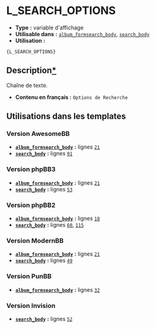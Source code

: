 # L_SEARCH_OPTIONS
* __Type__ __:__ variable d'affichage
* __Utilisable dans__ __:__ [`album_formsearch_body`](../tpl/album_formsearch_body.md#readme), [`search_body`](../tpl/search_body.md#readme)
* __Utilisation__ __:__

```smarty
{L_SEARCH_OPTIONS}
```

## Description[*](https://fa-tvars.appspot.com/var/L_SEARCH_OPTIONS)
Chaîne de texte.

* __Contenu en français :__ `Options de Recherche`

## Utilisations dans les templates

### Version AwesomeBB
* __[`album_formsearch_body`](../tpl/album_formsearch_body.md#readme)__ __:__ lignes [`21`](../src/awesomebb/album_formsearch_body.tpl#L21)
* __[`search_body`](../tpl/search_body.md#readme)__ __:__ lignes [`91`](../src/awesomebb/search_body.tpl#L91)

### Version phpBB3
* __[`album_formsearch_body`](../tpl/album_formsearch_body.md#readme)__ __:__ lignes [`21`](../src/prosilver/album_formsearch_body.tpl#L21)
* __[`search_body`](../tpl/search_body.md#readme)__ __:__ lignes [`53`](../src/prosilver/search_body.tpl#L53)

### Version phpBB2
* __[`album_formsearch_body`](../tpl/album_formsearch_body.md#readme)__ __:__ lignes [`18`](../src/subsilver/album_formsearch_body.tpl#L18)
* __[`search_body`](../tpl/search_body.md#readme)__ __:__ lignes [`60`](../src/subsilver/search_body.tpl#L60), [`115`](../src/subsilver/search_body.tpl#L115)

### Version ModernBB
* __[`album_formsearch_body`](../tpl/album_formsearch_body.md#readme)__ __:__ lignes [`21`](../src/modernbb/album_formsearch_body.tpl#L21)
* __[`search_body`](../tpl/search_body.md#readme)__ __:__ lignes [`49`](../src/modernbb/search_body.tpl#L49)

### Version PunBB
* __[`album_formsearch_body`](../tpl/album_formsearch_body.md#readme)__ __:__ lignes [`32`](../src/punbb/album_formsearch_body.tpl#L32)

### Version Invision
* __[`search_body`](../tpl/search_body.md#readme)__ __:__ lignes [`52`](../src/invision/search_body.tpl#L52)

